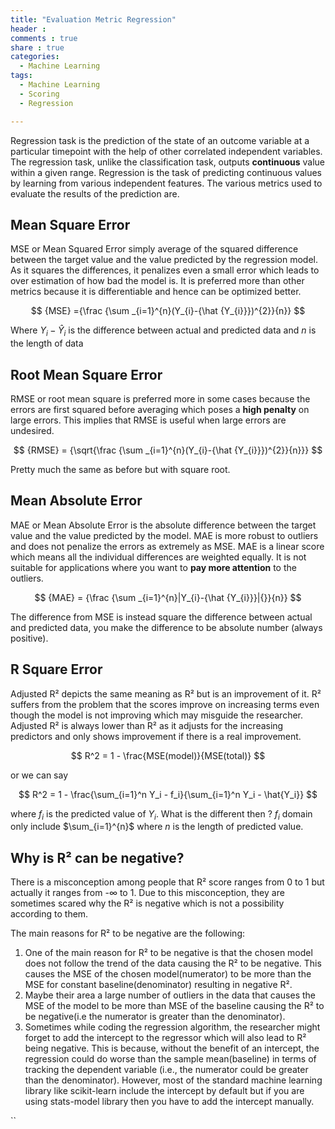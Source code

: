 ```yaml
---
title: "Evaluation Metric Regression"
header :
comments : true
share : true
categories:
  - Machine Learning
tags:
  - Machine Learning
  - Scoring
  - Regression

---
```


Regression task is the prediction of the state of an outcome variable at a particular timepoint with the help of other correlated independent variables. The regression task, unlike the classification task, outputs **continuous** value within a given range. Regression is the task of predicting continuous values by learning from various independent features. The various metrics used to evaluate the results of the prediction are.

## Mean Square Error

MSE or Mean Squared Error simply average of the squared difference between the target value and the value predicted by the regression model. As it squares the differences, it penalizes even a small error which leads to over estimation of how bad the model is. It is preferred more than other metrics because it is differentiable and hence can be optimized better.


$$
{MSE} ={\frac {\sum _{i=1}^{n}(Y_{i}-{\hat {Y_{i}}})^{2}}{n}}
$$


Where $Y_i - \hat Y_i$ is the difference between actual and predicted data and $n$ is the length of data

## Root Mean Square Error

RMSE or root mean square is preferred more in some cases because the errors are first squared before averaging which poses a **high penalty** on large errors. This implies that RMSE is useful when large errors are undesired.


$$
{RMSE} = {\sqrt{\frac {\sum _{i=1}^{n}(Y_{i}-{\hat {Y_{i}}})^{2}}{n}}}
$$


Pretty much the same as before but with square root.

## Mean Absolute Error

MAE or Mean Absolute Error is the absolute difference between the target value and the value predicted by the model. MAE is more robust to outliers and does not penalize the errors as extremely as MSE. MAE is a linear score which means all the individual differences are weighted equally. It is not suitable for applications where you want to **pay more attention** to the outliers.


$$
{MAE} = {\frac {\sum _{i=1}^{n}|Y_{i}-{\hat {Y_{i}}}|{}}{n}}
$$


The difference from MSE is instead square the difference between actual and predicted data, you make the difference to be absolute number (always positive).

## R Square Error

Adjusted R² depicts the same meaning as R² but is an improvement of it. R² suffers from the problem that the scores improve on increasing terms even though the model is not improving which may misguide the researcher. Adjusted R² is always lower than R² as it adjusts for the increasing predictors and only shows improvement if there is a real improvement.


$$
R^2 = 1 - \frac{MSE(model)}{MSE(total)}
$$



or we can say


$$
R^2 = 1 - \frac{\sum_{i=1}^n Y_i - f_i}{\sum_{i=1}^n Y_i - \hat{Y_i}}
$$


where $f_i$ is the predicted value of $Y_i$. What is the different then ? $f_i$ domain only include $\sum_{i=1}^{n}$ where $n$ is the length of predicted value.

## Why is R²  can be negative?

There is a misconception among people that R² score ranges from 0 to 1 but actually it ranges from -∞ to 1. Due to this misconception, they are sometimes scared why the R² is negative which is not a possibility according to them.

The main reasons for R² to be negative are the following:

1. One of the main reason for R² to be negative is that the chosen model does not follow the trend of the data causing the R² to be negative. This causes the MSE of the chosen model(numerator) to be more than the MSE for constant baseline(denominator) resulting in negative R².
2. Maybe their area a large number of outliers in the data that causes the MSE of the model to be more than MSE of the baseline causing the R² to be negative(i.e the numerator is greater than the denominator).
3. Sometimes while coding the regression algorithm, the researcher might forget to add the intercept to the regressor which will also lead to R² being negative. This is because, without the benefit of an intercept, the regression could do worse than the sample mean(baseline) in terms of tracking the dependent variable (i.e., the numerator could be greater than the denominator). However, most of the standard machine learning library like scikit-learn include the intercept by default but if you are using stats-model library then you have to add the intercept manually.

``